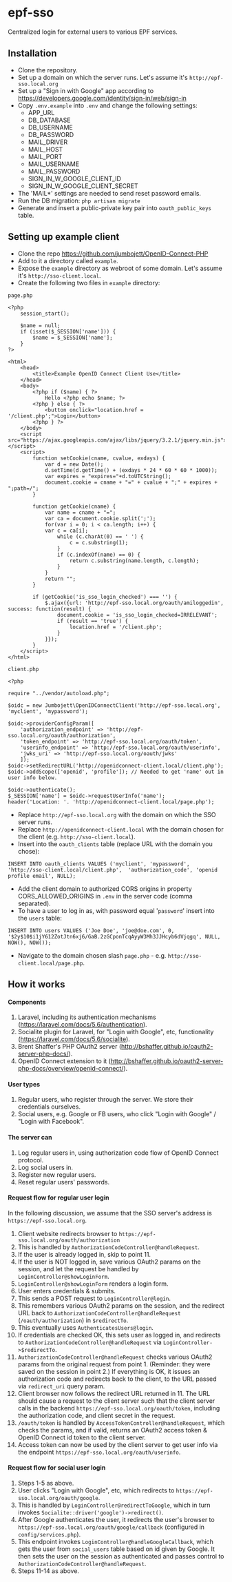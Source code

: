 # epf-sso
Centralized login for external users to various EPF services.

## Installation

- Clone the repository.
- Set up a domain on which the server runs. Let's assume it's `http://epf-sso.local.org`
- Set up a "Sign in with Google" app according to https://developers.google.com/identity/sign-in/web/sign-in
- Copy `.env.example` into `.env` and change the following settings:
   - APP_URL
   - DB_DATABASE
   - DB_USERNAME
   - DB_PASSWORD
   - MAIL_DRIVER
   - MAIL_HOST
   - MAIL_PORT
   - MAIL_USERNAME
   - MAIL_PASSWORD
   - SIGN_IN_W_GOOGLE_CLIENT_ID
   - SIGN_IN_W_GOOGLE_CLIENT_SECRET
- The 'MAIL*' settings are needed to send reset password emails.
- Run the DB migration: `php artisan migrate`
- Generate and insert a public-private key pair into `oauth_public_keys` table.

## Setting up example client

- Clone the repo https://github.com/jumbojett/OpenID-Connect-PHP
- Add to it a directory called `example`.
- Expose the `example` directory as webroot of some domain. Let's assume it's `http://sso-client.local`.
- Create the following two files in `example` directory:

`page.php`

    <?php
        session_start();
    
        $name = null;
        if (isset($_SESSION['name'])) {
            $name = $_SESSION['name'];
        }
    ?>
    
    <html>
        <head>
            <title>Example OpenID Connect Client Use</title>
        </head>
        <body>
            <?php if ($name) { ?>
                Hello <?php echo $name; ?>
            <?php } else { ?>
                <button onclick="location.href = '/client.php';">Login</button>
            <?php } ?>
        </body>
        <script src="https://ajax.googleapis.com/ajax/libs/jquery/3.2.1/jquery.min.js"></script>
        <script>
            function setCookie(cname, cvalue, exdays) {
                var d = new Date();
                d.setTime(d.getTime() + (exdays * 24 * 60 * 60 * 1000));
                var expires = "expires="+d.toUTCString();
                document.cookie = cname + "=" + cvalue + ";" + expires + ";path=/";
            }
    
            function getCookie(cname) {
                var name = cname + "=";
                var ca = document.cookie.split(';');
                for(var i = 0; i < ca.length; i++) {
                var c = ca[i];
                    while (c.charAt(0) == ' ') {
                        c = c.substring(1);
                    }
                    if (c.indexOf(name) == 0) {
                        return c.substring(name.length, c.length);
                    }
                }
                return "";
            }
    
            if (getCookie('is_sso_login_checked') === '') {
                $.ajax({url: 'http://epf-sso.local.org/oauth/amiloggedin', success: function(result) {
                    document.cookie = 'is_sso_login_checked=IRRELEVANT';
                    if (result == 'true') {
                        location.href = '/client.php';
                    }
                }});
            }
        </script>
    </html>
    
    
`client.php`

    <?php
    
    require "../vendor/autoload.php";
    
    $oidc = new Jumbojett\OpenIDConnectClient('http://epf-sso.local.org', 'myclient', 'mypassword');
    
    $oidc->providerConfigParam([
        'authorization_endpoint' => 'http://epf-sso.local.org/oauth/authorization',
        'token_endpoint' => 'http://epf-sso.local.org/oauth/token',
        'userinfo_endpoint' => 'http://epf-sso.local.org/oauth/userinfo',
        'jwks_uri' => 'http://epf-sso.local.org/oauth/jwks'    
        ]);
    $oidc->setRedirectURL('http://openidconnect-client.local/client.php');
    $oidc->addScope(['openid', 'profile']); // Needed to get 'name' out in user info below.
    
    $oidc->authenticate();
    $_SESSION['name'] = $oidc->requestUserInfo('name');
    header('Location: '. 'http://openidconnect-client.local/page.php');
    
- Replace `http://epf-sso.local.org` with the domain on which the SSO server runs.
- Replace `http://openidconnect-client.local` with the domain chosen for the client (e.g. `http://sso-client.local`).
- Insert into the `oauth_clients` table (replace URL with the domain you chose):

`INSERT INTO oauth_clients VALUES ('myclient', 'mypassword', 'http://sso-client.local/client.php', 
'authorization_code', 'openid profile email', NULL);`

- Add the client domain to authorized CORS origins in property CORS_ALLOWED_ORIGINS in `.env` in the server code
  (comma separated).
- To have a user to log in as, with password equal '`password`' insert into the `users` table:

`INSERT INTO users VALUES ('Joe Doe', 'joe@doe.com', 0, '$2y$10$i1jY612ZotJtn6xj6/GaB.2zGCponTcqAyyW3Mh3JJHcyb6dVjqgq',
NULL, NOW(), NOW());`

- Navigate to the domain chosen slash `page.php` - e.g. `http://sso-client.local/page.php`.

## How it works

#### Components

1. Laravel, including its authentication mechanisms (https://laravel.com/docs/5.6/authentication).
2. Socialite plugin for Laravel, for "Login with Google", etc, functionality (https://laravel.com/docs/5.6/socialite).
3. Brent Shaffer's PHP OAuth2 server (http://bshaffer.github.io/oauth2-server-php-docs/).
4. OpenID Connect extension to it (http://bshaffer.github.io/oauth2-server-php-docs/overview/openid-connect/).

#### User types

1. Regular users, who register through the server. We store their credentials ourselves.
2. Social users, e.g. Google or FB users, who click "Login with Google" / "Login with Facebook".

#### The server can

1. Log regular users in, using authorization code flow of OpenID Connect protocol.
2. Log social users in.
3. Register new regular users.
4. Reset regular users' passwords.

#### Request flow for regular user login

In the following discussion, we assume that the SSO server's address is `https://epf-sso.local.org`. 

1. Client website redirects browser to `https://epf-sso.local.org/oauth/authorization`
2. This is handled by `AuthorizationCodeController@handleRequest`.
3. If the user is already logged in, skip to point 11.
4. If the user is NOT logged in, save various OAuth2 params on the session, and let the request be handled 
by `LoginController@showLoginForm`.
5. `LoginController@showLoginForm` renders a login form.
6. User enters credentials & submits.
7. This sends a POST request to `LoginController@login`.
8. This remembers various OAuth2 params on the session, and the redirect URL back to 
`AuthorizationCodeController@handleRequest` (`/oauth/authorization`) in `$redirectTo`.
9. This eventually uses `AuthenticatesUsers@login`.
10. If credentials are checked OK, this sets user as logged in, and redirects to 
`AuthorizationCodeController@handleRequest` via `LoginController->$redirectTo`.
11. `AuthorizationCodeController@handleRequest` checks various OAuth2 params from the original
request from point 1. (Reminder: they were saved on the session in point 2.) If everything is OK,
it issues an authorization code and redirects back to the client, to the URL passed via `redirect_uri`
query param.
12. Client browser now follows the redirect URL returned in 11. The URL should cause a request
to the client server such that the client server calls in the backend `https://epf-sso.local.org/oauth/token`, 
including the authorization code, and client secret in the request.
13. `/oauth/token` is handled by `AccessTokenController@handleRequest`, which checks the params, and if valid,
returns an OAuth2 access token & OpenID Connect id token to the client server.
14. Access token can now be used by the client server to get user info via the endpoint 
`https://epf-sso.local.org/oauth/userinfo`.

#### Request flow for social user login

1. Steps 1-5 as above.
2. User clicks "Login with Google", etc, which redirects to `https://epf-sso.local.org/oauth/google`.
3. This is handled by `LoginController@redirectToGoogle`, which in turn invokes `Socialite::driver('google')->redirect()`.
4. After Google authenticates the user, it redirects the user's browser to 
`https://epf-sso.local.org/oauth/google/callback` (configured in `config/services.php`).
5. This endpoint invokes `LoginController@handleGoogleCallback`, which gets the user from `social_users` table based on
id given by Google. It then sets the user on the session as authenticated and passes control to
`AuthorizationCodeController@handleRequest`.
6. Steps 11-14 as above.
